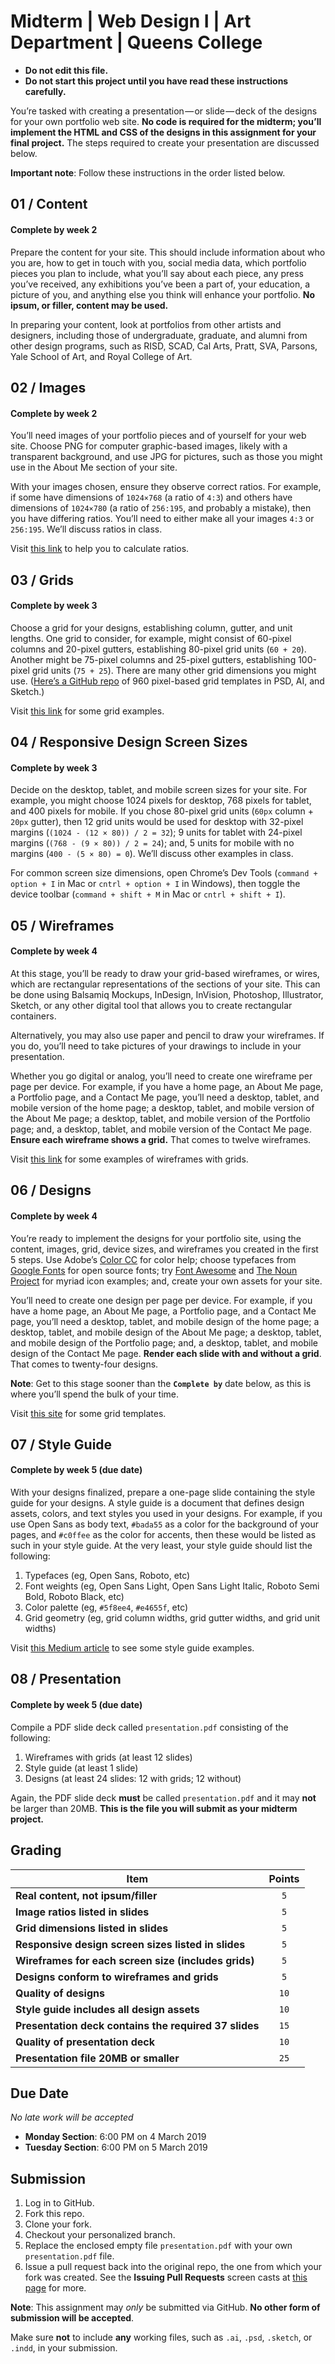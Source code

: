 # Midterm | Web Design I | Art Department | Queens College

* **Do not edit this file.**  
* **Do not start this project until you have read these instructions carefully.**

You’re tasked with creating a presentation — or slide — deck of the designs for your own portfolio web site. **No code is required for the midterm; you’ll implement the HTML and CSS of the designs in this assignment for your final project.** The steps required to create your presentation are discussed below.

**Important note**: Follow these instructions in the order listed below.

## 01 / Content
#### Complete by week 2
Prepare the content for your site. This should include information about who you are, how to get in touch with you, social media data, which portfolio pieces you plan to include, what you’ll say about each piece, any press you’ve received, any exhibitions you’ve been a part of, your education, a picture of you, and anything else you think will enhance your portfolio. **No ipsum, or filler, content may be used.**

In preparing your content, look at portfolios from other artists and designers, including those of undergraduate, graduate, and alumni from other design programs, such as RISD, SCAD, Cal Arts, Pratt, SVA, Parsons, Yale School of Art, and Royal College of Art.

## 02 / Images
#### Complete by week 2
You’ll need images of your portfolio pieces and of yourself for your web site. Choose PNG for computer graphic-based images, likely with a transparent background, and use JPG for pictures, such as those you might use in the About Me section of your site.

With your images chosen, ensure they observe correct ratios. For example, if some have dimensions of `1024×768` (a ratio of `4:3`) and others have dimensions of `1024×780` (a ratio of `256:195`, and probably a mistake), then you have differing ratios. You’ll need to either make all your images `4:3` or `256:195`. We’ll discuss ratios in class.

Visit [this link](https://www.calculatorsoup.com/calculators/math/ratios.php) to help you to calculate ratios.

## 03 / Grids
#### Complete by week 3
Choose a grid for your designs, establishing column, gutter, and unit lengths. One grid to consider, for example, might consist of 60-pixel columns and 20-pixel gutters, establishing 80-pixel grid units (`60 + 20`). Another might be 75-pixel columns and 25-pixel gutters, establishing 100-pixel grid units (`75 + 25`). There are many other grid dimensions you might use. ([Here’s a GitHub repo](https://github.com/code-warrior/grid-templates) of 960 pixel-based grid templates in PSD, AI, and Sketch.)

Visit [this link](https://www.google.com/search?rlz=1C5CHFA_enUS776US777&biw=1120&bih=930&tbm=isch&sa=1&ei=94OCW9e1FfKg_QafjpKQDg&q=web+design+grid+examples&oq=web+design+grid+examples&gs_l=img.3...7733.8758.0.9248.4.4.0.0.0.0.54.199.4.4.0....0...1c.1.64.img..0.0.0....0.TyrCzFMDr0k#imgrc=_) for some grid examples.

## 04 / Responsive Design Screen Sizes
#### Complete by week 3
Decide on the desktop, tablet, and mobile screen sizes for your site. For example, you might choose 1024 pixels for desktop, 768 pixels for tablet, and 400 pixels for mobile. If you chose 80-pixel grid units (`60px` column + `20px` gutter), then 12 grid units would be used for desktop with 32-pixel margins (`(1024 - (12 × 80)) / 2 = 32`); 9 units for tablet with 24-pixel margins (`(768 - (9 × 80)) / 2 = 24`); and, 5 units for mobile with no margins (`400 - (5 × 80) = 0`). We’ll discuss other examples in class.

For common screen size dimensions, open Chrome’s Dev Tools (`command + option + I` in Mac or `cntrl + option + I` in Windows), then toggle the device toolbar (`command + shift + M` in Mac or `cntrl + shift + I`).

## 05 / Wireframes
#### Complete by week 4
At this stage, you’ll be ready to draw your grid-based wireframes, or wires, which are rectangular representations of the sections of your site. This can be done using Balsamiq Mockups, InDesign, InVision, Photoshop, Illustrator, Sketch, or any other digital tool that allows you to create rectangular containers.

Alternatively, you may also use paper and pencil to draw your wireframes. If you do, you’ll need to take pictures of your drawings to include in your presentation.

Whether you go digital or analog, you’ll need to create one wireframe per page per device. For example, if you have a home page, an About Me page, a Portfolio page, and a Contact Me page, you’ll need a desktop, tablet, and mobile version of the home page; a desktop, tablet, and mobile version of the About Me page; a desktop, tablet, and mobile version of the Portfolio page; and, a desktop, tablet, and mobile version of the Contact Me page. **Ensure each wireframe shows a grid.** That comes to twelve wireframes.

Visit [this link](https://www.google.com/search?rlz=1C5CHFA_enUS790US790&biw=1920&bih=960&tbm=isch&sa=1&ei=HVx9W834NuuOggesy64Y&q=wireframe+ideas+with+grids&oq=wireframe+ideas+with+grids&gs_l=img.3...19183.20912.0.21069.11.11.0.0.0.0.101.582.10j1.11.0....0...1c.1.64.img..0.2.101...0j0i30k1j0i8i30k1.0.oFWndoCajEg) for some examples of wireframes with grids.

## 06 / Designs
#### Complete by week 4
You’re ready to implement the designs for your portfolio site, using the content, images, grid, device sizes, and wireframes you created in the first 5 steps. Use Adobe’s [Color CC](https://color.adobe.com/create/color-wheel/) for color help; choose typefaces from [Google Fonts](https://fonts.google.com/) for open source fonts; try [Font Awesome](https://fontawesome.com/) and [The Noun Project](https://thenounproject.com/) for myriad icon examples; and, create your own assets for your site.

You’ll need to create one design per page per device. For example, if you have a home page, an About Me page, a Portfolio page, and a Contact Me page, you’ll need a desktop, tablet, and mobile design of the home page; a desktop, tablet, and mobile design of the About Me page; a desktop, tablet, and mobile design of the Portfolio page; and, a desktop, tablet, and mobile design of the Contact Me page. **Render each slide with and without a grid**. That comes to twenty-four designs.

**Note**: Get to this stage sooner than the **`Complete by`** date below, as this is where you’ll spend the bulk of your time.

Visit [this site](https://github.com/code-warrior/grid-templates) for some grid templates. 

## 07 / Style Guide
#### Complete by week 5 (due date)
With your designs finalized, prepare a one-page slide containing the style guide for your designs. A style guide is a document that defines design assets, colors, and text styles you used in your designs. For example, if you use Open Sans as body text, `#bada55` as a color for the background of your pages, and `#c0ffee` as the color for accents, then these would be listed as such in your style guide. At the very least, your style guide should list the following:

1. Typefaces (eg, Open Sans, Roboto, etc)
2. Font weights (eg, Open Sans Light, Open Sans Light Italic, Roboto Semi Bold, Roboto Black, etc)
3. Color palette (eg, `#5f8ee4`, `#e4655f`, etc)
4. Grid geometry (eg, grid column widths, grid gutter widths, and grid unit widths)

Visit [this Medium article](https://medium.com/inspiration-supply/style-guides-by-pro-designers-5605707afc07) to see some style guide examples.

## 08 / Presentation
#### Complete by week 5 (due date)
Compile a PDF slide deck called `presentation.pdf` consisting of the following:

1. Wireframes with grids (at least 12 slides)
2. Style guide (at least 1 slide)
3. Designs (at least 24 slides: 12 with grids; 12 without)

Again, the PDF slide deck **must** be called `presentation.pdf` and it may **not** be larger than 20MB. **This is the file you will submit as your midterm project.**

## Grading
| Item                                                  | Points |
|-------------------------------------------------------|:------:|
| **Real content, not ipsum/filler**                    | `5`    |
| **Image ratios listed in slides**                     | `5`    |
| **Grid dimensions listed in slides**                  | `5`    |
| **Responsive design screen sizes listed in slides**   | `5`    |
| **Wireframes for each screen size (includes grids)**  | `5`    |
| **Designs conform to wireframes and grids**           | `5`    |
| **Quality of designs**                                | `10`   |
| **Style guide includes all design assets**            | `10`   |
| **Presentation deck contains the required 37 slides** | `15`   |
| **Quality of presentation deck**                      | `10`   |
| **Presentation file 20MB or smaller**                 | `25`   |

## Due Date
*No late work will be accepted*

* **Monday Section**: 6:00 PM on 4 March 2019
* **Tuesday Section**: 6:00 PM on 5 March 2019

## Submission
1. Log in to GitHub.
2. Fork this repo.
3. Clone your fork.
4. Checkout your personalized branch.
5. Replace the enclosed empty file `presentation.pdf` with your own `presentation.pdf` file.
6. Issue a pull request back into the original repo, the one from which your fork was created. See the **Issuing Pull Requests** screen casts at [this page](http://code-warrior.github.io/tutorials/git/github/) for more.

**Note**: This assignment may *only* be submitted via GitHub. **No other form of submission will be accepted**.

Make sure **not** to include **any** working files, such as `.ai`, `.psd`, `.sketch`, or `.indd`, in your submission.
